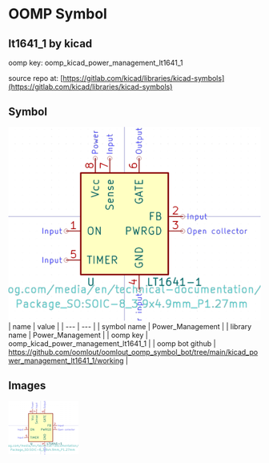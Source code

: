 # OOMP Symbol  
## lt1641_1  by kicad  
  
oomp key: oomp_kicad_power_management_lt1641_1  
  
source repo at: [https://gitlab.com/kicad/libraries/kicad-symbols](https://gitlab.com/kicad/libraries/kicad-symbols)  
## Symbol  
  
[![working.png](working_600.png)](working.png)  
| name | value | 
| --- | --- | 
| symbol name | Power_Management | 
| library name | Power_Management | 
| oomp key | oomp_kicad_power_management_lt1641_1 | 
| oomp bot github | https://github.com/oomlout/oomlout_oomp_symbol_bot/tree/main/kicad_power_management_lt1641_1/working | 
## Images  
  
[![working.png](working_140.png)](working.png)  
